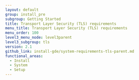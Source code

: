 ```yaml
---
layout: default
group: install_pre
subgroup: Getting Started
title: Transport Layer Security (TLS) requirements
menu_title: Transport Layer Security (TLS) requirements
menu_order: 100
level3_menu_node: level3parent
level3_subgroup: tls
version: 2.1
github_link: install-gde/system-requirements-tls-parent.md
functional_areas:
  - Install
  - System
  - Setup
---
```


